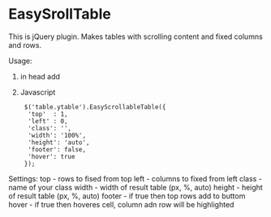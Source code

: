 # EasySrollTable

This is jQuery plugin. 
Makes tables with scrolling content and fixed columns and rows.

Usage:
1) in head add
    
    <link rel="stylesheet" type="text/css" href="/path/to/easyscrolltable.css">
    <script src="/path/to/easyscrolltable.js"></script>
    
2) Javascript
 
        $('table.ytable').EasyScrollableTable({
         'top'  : 1,  
         'left' : 0,  
         'class': '',
         'width': '100%',
         'height': 'auto',
         'footer': false,
         'hover': true
        });

Settings:
top - rows to fised from top
left - columns to fixed from left
class - name of your class
width - width of result table (px, %, auto)
height - height of result table (px, %, auto)
footer - if true then top rows add to buttom 
hover - if true then hoveres cell, column adn row will be highlighted
